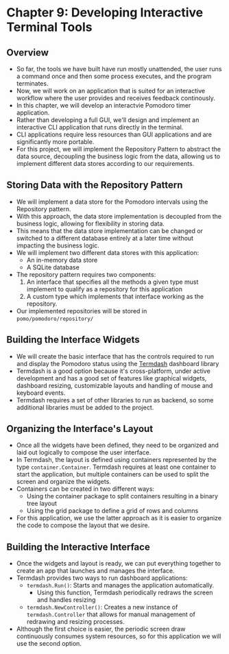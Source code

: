 # Chapter 9: Developing Interactive Terminal Tools

## Overview
- So far, the tools we have built have run mostly unattended, the user runs a command once and then some process executes, and the program terminates. 
- Now, we will work on an application that is suited for an interactive workflow where the user provides and receives feedback continously. 
- In this chapter, we will develop an interactvie Pomodoro timer application.
- Rather than developing a full GUI, we'll design and implement an interactive CLI application that runs directly in the terminal.
- CLI applications require less resources than GUI applications and are significantly more portable.
- For this project, we will implement the Repository Pattern to abstract the data source, decoupling the business logic from the data, allowing us to implement different data stores according to our requirements.

## Storing Data with the Repository Pattern
- We will implement a data store for the Pomodoro intervals using the Repository pattern.
- With this approach, the data store implementation is decoupled from the business logic, allowing for flexibility in storing data.
- This means that the data store implementation can be changed or switched to a different database entirely at a later time without impacting the business logic.
- We will implement two different data stores with this application:
  - An in-memory data store
  - A SQLite database
- The repository pattern requires two components:
    1. An interface that specifies all the methods a given type must implement to qualify as a repository for this application
    2. A custom type which implements that interface working as the repository.
- Our implemented repositories will be stored in `pomo/pomodoro/repository/`

## Building the Interface Widgets
- We will create the basic interface that has the controls required to run and display the Pomodoro status using the [Termdash](https://github.com/mum4k/termdash) dashboard library
- Termdash is a good option because it's cross-platform, under active development and has a good set of features like graphical widgets, dashboard resizing, customizable layouts and handling of mouse and keyboard events.
- Termdash requires a set of other libraries to run as backend, so some additional libraries must be added to the project.

## Organizing the Interface's Layout
- Once all the widgets have been defined, they need to be organized and laid out logically to compose the user interface.
- In Termdash, the layout is defined using containers represented by the type `container.Container`. Termdash requires at least one container to start the application, but multiple containers can be used to split the screen and organize the widgets.
- Containers can be created in two different ways:
  - Using the container package to split containers resulting in a binary tree layout
  - Using the grid package to define a grid of rows and columns
- For this application, we use the latter approach as it is easier to organize the code to compose the layout that we desire.

## Building the Interactive Interface
- Once the widgets and layout is ready, we can put everything together to create an app that launches and manages the interface.
- Termdash provides two ways to run dashboard applications:
  - `termdash.Run()`: Starts and manages the application automatically.
    - Using this function, Termdash periodically redraws the screen and handles resizing
  - `termdash.NewController()`: Creates a new instance of `termdash.Controller` that allows for manual management of redrawing and resizing processes.
- Although the first choice is easier, the periodic screen draw continuously consumes system resources, so for this application we will use the second option.

